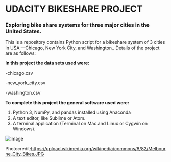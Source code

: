 # UDACITY BIKESHARE PROJECT

###  Exploring  bike share systems for three major cities in the United States.



This is a repository contains Python script for a bikeshare system of 3 cities in USA —Chicago, New York City, and Washington.. Details of the project are as follows:

__In this project the data sets used were:__

-chicago.csv

-new_york_city.csv

-washington.csv


__To complete this project the general software used were:__
1.  Python 3, NumPy, and pandas installed using Anaconda
2. A text editor, like Sublime or Atom.
3. A terminal application (Terminal on Mac and Linux or Cygwin on Windows).



![image](https://user-images.githubusercontent.com/52751600/80293268-975e6980-874d-11ea-9dfa-bb871e25db2d.png)

Photocredit:https://upload.wikimedia.org/wikipedia/commons/8/82/Melbourne_City_Bikes.JPG
